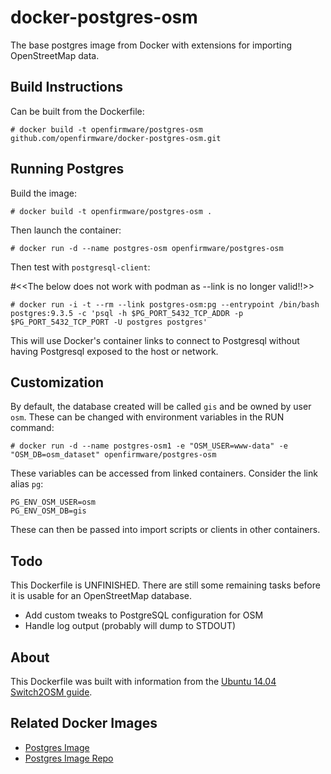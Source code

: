 # docker-postgres-osm

The base postgres image from Docker with extensions for importing OpenStreetMap data.

## Build Instructions

Can be built from the Dockerfile:

    # docker build -t openfirmware/postgres-osm github.com/openfirmware/docker-postgres-osm.git

## Running Postgres

Build the image:

    # docker build -t openfirmware/postgres-osm .

Then launch the container:

    # docker run -d --name postgres-osm openfirmware/postgres-osm

Then test with `postgresql-client`:

#<<The below does not work with podman as --link is no longer valid!!>>

    # docker run -i -t --rm --link postgres-osm:pg --entrypoint /bin/bash postgres:9.3.5 -c 'psql -h $PG_PORT_5432_TCP_ADDR -p $PG_PORT_5432_TCP_PORT -U postgres postgres'

This will use Docker's container links to connect to Postgresql without having Postgresql exposed to the host or network.

## Customization

By default, the database created will be called `gis` and be owned by user `osm`. These can be changed with environment variables in the RUN command:

    # docker run -d --name postgres-osm1 -e "OSM_USER=www-data" -e "OSM_DB=osm_dataset" openfirmware/postgres-osm

These variables can be accessed from linked containers. Consider the link alias `pg`:

    PG_ENV_OSM_USER=osm
    PG_ENV_OSM_DB=gis

These can then be passed into import scripts or clients in other containers.

## Todo

This Dockerfile is UNFINISHED. There are still some remaining tasks before it is usable for an OpenStreetMap database.

* Add custom tweaks to PostgreSQL configuration for OSM
* Handle log output (probably will dump to STDOUT)

## About

This Dockerfile was built with information from the [Ubuntu 14.04 Switch2OSM guide](http://switch2osm.org/serving-tiles/manually-building-a-tile-server-14-04/).

## Related Docker Images

* [Postgres Image](https://registry.hub.docker.com/_/postgres/)
* [Postgres Image Repo](https://github.com/docker-library/postgres)

